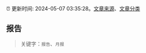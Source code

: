 :alarm_clock: 更新时间: 2024-05-07 03:35:28。[文章来源](/README.md)、[文章分类](/TAGS.md)

## 报告


> 关键字：`报告`、`月报`



